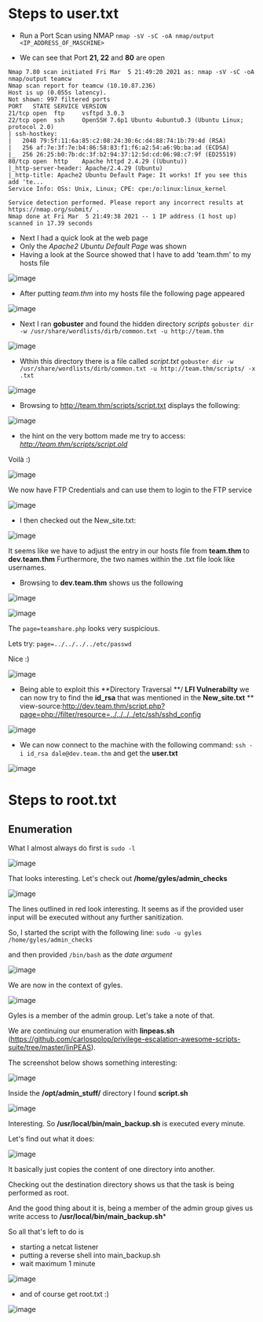 # Steps to user.txt
* Run a Port Scan using NMAP
`nmap -sV -sC -oA nmap/output <IP_ADDRESS_OF_MASCHINE>`

* We can see that Port **21, 22** and **80** are open

```
Nmap 7.80 scan initiated Fri Mar  5 21:49:20 2021 as: nmap -sV -sC -oA nmap/output teamcw
Nmap scan report for teamcw (10.10.87.236)
Host is up (0.055s latency).
Not shown: 997 filtered ports
PORT   STATE SERVICE VERSION
21/tcp open  ftp     vsftpd 3.0.3
22/tcp open  ssh     OpenSSH 7.6p1 Ubuntu 4ubuntu0.3 (Ubuntu Linux; protocol 2.0)
| ssh-hostkey: 
|   2048 79:5f:11:6a:85:c2:08:24:30:6c:d4:88:74:1b:79:4d (RSA)
|   256 af:7e:3f:7e:b4:86:58:83:f1:f6:a2:54:a6:9b:ba:ad (ECDSA)
|_  256 26:25:b0:7b:dc:3f:b2:94:37:12:5d:cd:06:98:c7:9f (ED25519)
80/tcp open  http    Apache httpd 2.4.29 ((Ubuntu))
|_http-server-header: Apache/2.4.29 (Ubuntu)
|_http-title: Apache2 Ubuntu Default Page: It works! If you see this add 'te...
Service Info: OSs: Unix, Linux; CPE: cpe:/o:linux:linux_kernel

Service detection performed. Please report any incorrect results at https://nmap.org/submit/ .
Nmap done at Fri Mar  5 21:49:38 2021 -- 1 IP address (1 host up) scanned in 17.39 seconds
```


* Next I had a quick look at the web page
* Only the _Apache2 Ubuntu Default Page_ was shown
* Having a look at the Source showed that I have to add 'team.thm' to my hosts file


![image](https://user-images.githubusercontent.com/78683952/110202466-24dc1100-7e69-11eb-8fb3-ff424a266bd9.png)


* After putting _team.thm_ into my hosts file the following page appeared

![image](https://user-images.githubusercontent.com/78683952/110202498-59e86380-7e69-11eb-9058-0cab1a29e2eb.png)


* Next I ran **gobuster** and found the hidden directory *scripts*
`gobuster dir -w /usr/share/wordlists/dirb/common.txt -u http://team.thm`

![image](https://user-images.githubusercontent.com/78683952/110202590-04f91d00-7e6a-11eb-8267-ee5f922b27c5.png)


* Wthin this directory there is a file called *script.txt*
`gobuster dir -w /usr/share/wordlists/dirb/common.txt -u http://team.thm/scripts/ -x .txt`

![image](https://user-images.githubusercontent.com/78683952/110202593-104c4880-7e6a-11eb-9aa7-bc1f84518ea0.png)


* Browsing to http://team.thm/scripts/script.txt displays the following:

![image](https://user-images.githubusercontent.com/78683952/110202629-52758a00-7e6a-11eb-81f0-f54c1c889b14.png)

* the hint on the very bottom made me try to access: _http://team.thm/scripts/script.old_

Voilà :) 

![image](https://user-images.githubusercontent.com/78683952/110202655-7df87480-7e6a-11eb-814f-a3717c2f217a.png)

We now have FTP Credentials and can use them to login to the FTP service 

![image](https://user-images.githubusercontent.com/78683952/110202739-fa8b5300-7e6a-11eb-9ab1-b9aef3554d17.png)

* I then checked out the New_site.txt:

![image](https://user-images.githubusercontent.com/78683952/110202795-43dba280-7e6b-11eb-81bf-f7380ce1afec.png)

It seems like we have to adjust the entry in our hosts file from **team.thm** to **dev.team.thm**
Furthermore, the two names within the .txt file look like usernames.

* Browsing to **dev.team.thm** shows us the following

![image](https://user-images.githubusercontent.com/78683952/110202886-a3d24900-7e6b-11eb-8d29-7f1f9eb68215.png)


![image](https://user-images.githubusercontent.com/78683952/110202911-b8164600-7e6b-11eb-8236-3e5e6ca11af1.png)

The `page=teamshare.php` looks very suspicious.

Lets try: `page=../../../../etc/passwd `

Nice :)

![image](https://user-images.githubusercontent.com/78683952/110203009-14796580-7e6c-11eb-9871-203f47cfba80.png)

* Being able to exploit this **Directory Traversal **/ **LFI Vulnerabilty** we can now try to find the **id_rsa** that was mentioned in the **New_site.txt** 
** view-source:http://dev.team.thm/script.php?page=php://filter/resource=../../../../etc/ssh/sshd_config

![image](https://user-images.githubusercontent.com/78683952/110203090-6d48fe00-7e6c-11eb-9ca7-81992d6ec662.png)

* We can now connect to the machine with the following command: `ssh -i id_rsa dale@dev.team.thm` and get the **user.txt**

![image](https://user-images.githubusercontent.com/78683952/110203173-d92b6680-7e6c-11eb-9721-f1280cd13e88.png)


# Steps to root.txt
## Enumeration

What I almost always do first is `sudo -l`

![image](https://user-images.githubusercontent.com/78683952/110238487-3a713980-7f42-11eb-8caf-478c68087569.png)

That looks interesting. Let's check out **/home/gyles/admin_checks**

![image](https://user-images.githubusercontent.com/78683952/110238529-6c829b80-7f42-11eb-8113-feb52c8605ab.png)

The lines outlined in red look interesting. It seems as if the provided user input will be executed without any further sanitization.

So, I started the script with the following line:
`sudo -u gyles /home/gyles/admin_checks`

and then provided `/bin/bash` as the _date argument_

![image](https://user-images.githubusercontent.com/78683952/110238654-3265c980-7f43-11eb-9d0e-b42a210da0a1.png)

We are now in the context of gyles. 

![image](https://user-images.githubusercontent.com/78683952/110238742-883a7180-7f43-11eb-9e87-d9c335c01a69.png)

Gyles is a member of the admin group. Let's take a note of that.

We are continuing our enumeration with **linpeas.sh** (https://github.com/carlospolop/privilege-escalation-awesome-scripts-suite/tree/master/linPEAS).

The screenshot below shows something interesting:

![image](https://user-images.githubusercontent.com/78683952/110238966-bec4bc00-7f44-11eb-98e4-e6a268b55895.png)

Inside the **/opt/admin_stuff/** directory I found **script.sh**

![image](https://user-images.githubusercontent.com/78683952/110239001-f2074b00-7f44-11eb-954e-ae5f836ed34a.png)

Interesting. So **/usr/local/bin/main_backup.sh** is executed every minute.

Let's find out what it does:

![image](https://user-images.githubusercontent.com/78683952/110239046-372b7d00-7f45-11eb-846c-1880ebeb2722.png)

It basically just copies the content of one directory into another.

Checking out the destination directory shows us that the task is being performed as root.

And the good thing about it is, being a member of the admin group gives us write access to **/usr/local/bin/main_backup.sh***

So all that's left to do is
* starting a netcat listener
* putting a reverse shell into main_backup.sh
* wait maximum 1 minute

![image](https://user-images.githubusercontent.com/78683952/110239267-5aa2f780-7f46-11eb-870e-2d73b1895f3c.png)

* and of course get root.txt :)

![image](https://user-images.githubusercontent.com/78683952/110239296-773f2f80-7f46-11eb-875b-4697e646581d.png)


